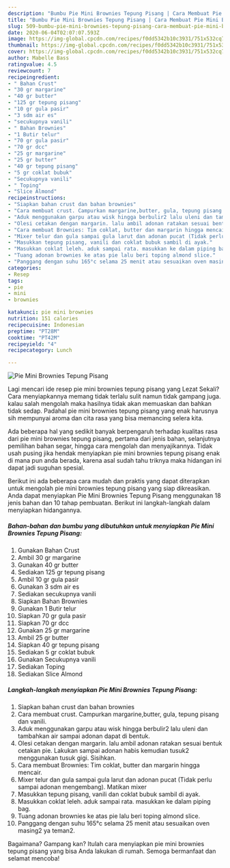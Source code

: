 ```yaml
---
description: "Bumbu Pie Mini Brownies Tepung Pisang | Cara Membuat Pie Mini Brownies Tepung Pisang Yang Enak Banget"
title: "Bumbu Pie Mini Brownies Tepung Pisang | Cara Membuat Pie Mini Brownies Tepung Pisang Yang Enak Banget"
slug: 509-bumbu-pie-mini-brownies-tepung-pisang-cara-membuat-pie-mini-brownies-tepung-pisang-yang-enak-banget
date: 2020-06-04T02:07:07.593Z
image: https://img-global.cpcdn.com/recipes/f0dd5342b10c3931/751x532cq70/pie-mini-brownies-tepung-pisang-foto-resep-utama.jpg
thumbnail: https://img-global.cpcdn.com/recipes/f0dd5342b10c3931/751x532cq70/pie-mini-brownies-tepung-pisang-foto-resep-utama.jpg
cover: https://img-global.cpcdn.com/recipes/f0dd5342b10c3931/751x532cq70/pie-mini-brownies-tepung-pisang-foto-resep-utama.jpg
author: Mabelle Bass
ratingvalue: 4.5
reviewcount: 7
recipeingredient:
- " Bahan Crust"
- "30 gr margarine"
- "40 gr butter"
- "125 gr tepung pisang"
- "10 gr gula pasir"
- "3 sdm air es"
- "secukupnya vanili"
- " Bahan Brownies"
- "1 Butir telur"
- "70 gr gula pasir"
- "70 gr dcc"
- "25 gr margarine"
- "25 gr butter"
- "40 gr tepung pisang"
- "5 gr coklat bubuk"
- "Secukupnya vanili"
- " Toping"
- "Slice Almond"
recipeinstructions:
- "Siapkan bahan crust dan bahan brownies"
- "Cara membuat crust. Campurkan margarine,butter, gula, tepung pisang dan vanili."
- "Aduk menggunakan garpu atau wisk hingga berbulir2 lalu uleni dan tambahkan air sampai adonan dapat di bentuk."
- "Olesi cetakan dengan margarin. lalu ambil adonan ratakan sesuai bentuk cetakan pie. Lakukan sampai adonan habis kemudian tusuk2 menggunakan tusuk gigi. Sisihkan."
- "Cara membuat Brownies: Tim coklat, butter dan margarin hingga mencair."
- "Mixer telur dan gula sampai gula larut dan adonan pucat (Tidak perlu sampai adonan mengembang). Matikan mixer"
- "Masukkan tepung pisang, vanili dan coklat bubuk sambil di ayak."
- "Masukkan coklat leleh. aduk sampai rata. masukkan ke dalam piping bag."
- "Tuang adonan brownies ke atas pie lalu beri toping almond slice."
- "Panggang dengan suhu 165°c selama 25 menit atau sesuaikan oven masing2 ya teman2."
categories:
- Resep
tags:
- pie
- mini
- brownies

katakunci: pie mini brownies 
nutrition: 151 calories
recipecuisine: Indonesian
preptime: "PT28M"
cooktime: "PT42M"
recipeyield: "4"
recipecategory: Lunch

---
```



![Pie Mini Brownies Tepung Pisang](https://img-global.cpcdn.com/recipes/f0dd5342b10c3931/751x532cq70/pie-mini-brownies-tepung-pisang-foto-resep-utama.jpg)

Lagi mencari ide resep pie mini brownies tepung pisang yang Lezat Sekali? Cara menyiapkannya memang tidak terlalu sulit namun tidak gampang juga. kalau salah mengolah maka hasilnya tidak akan memuaskan dan bahkan tidak sedap. Padahal pie mini brownies tepung pisang yang enak harusnya sih mempunyai aroma dan cita rasa yang bisa memancing selera kita.

Ada beberapa hal yang sedikit banyak berpengaruh terhadap kualitas rasa dari pie mini brownies tepung pisang, pertama dari jenis bahan, selanjutnya pemilihan bahan segar, hingga cara mengolah dan menyajikannya. Tidak usah pusing jika hendak menyiapkan pie mini brownies tepung pisang enak di mana pun anda berada, karena asal sudah tahu triknya maka hidangan ini dapat jadi suguhan spesial.




Berikut ini ada beberapa cara mudah dan praktis yang dapat diterapkan untuk mengolah pie mini brownies tepung pisang yang siap dikreasikan. Anda dapat menyiapkan Pie Mini Brownies Tepung Pisang menggunakan 18 jenis bahan dan 10 tahap pembuatan. Berikut ini langkah-langkah dalam menyiapkan hidangannya.

<!--inarticleads1-->

##### Bahan-bahan dan bumbu yang dibutuhkan untuk menyiapkan Pie Mini Brownies Tepung Pisang:

1. Gunakan  Bahan Crust
1. Ambil 30 gr margarine
1. Gunakan 40 gr butter
1. Sediakan 125 gr tepung pisang
1. Ambil 10 gr gula pasir
1. Gunakan 3 sdm air es
1. Sediakan secukupnya vanili
1. Siapkan  Bahan Brownies
1. Gunakan 1 Butir telur
1. Siapkan 70 gr gula pasir
1. Siapkan 70 gr dcc
1. Gunakan 25 gr margarine
1. Ambil 25 gr butter
1. Siapkan 40 gr tepung pisang
1. Sediakan 5 gr coklat bubuk
1. Gunakan Secukupnya vanili
1. Sediakan  Toping
1. Sediakan Slice Almond




<!--inarticleads2-->

##### Langkah-langkah menyiapkan Pie Mini Brownies Tepung Pisang:

1. Siapkan bahan crust dan bahan brownies
1. Cara membuat crust. Campurkan margarine,butter, gula, tepung pisang dan vanili.
1. Aduk menggunakan garpu atau wisk hingga berbulir2 lalu uleni dan tambahkan air sampai adonan dapat di bentuk.
1. Olesi cetakan dengan margarin. lalu ambil adonan ratakan sesuai bentuk cetakan pie. Lakukan sampai adonan habis kemudian tusuk2 menggunakan tusuk gigi. Sisihkan.
1. Cara membuat Brownies: Tim coklat, butter dan margarin hingga mencair.
1. Mixer telur dan gula sampai gula larut dan adonan pucat (Tidak perlu sampai adonan mengembang). Matikan mixer
1. Masukkan tepung pisang, vanili dan coklat bubuk sambil di ayak.
1. Masukkan coklat leleh. aduk sampai rata. masukkan ke dalam piping bag.
1. Tuang adonan brownies ke atas pie lalu beri toping almond slice.
1. Panggang dengan suhu 165°c selama 25 menit atau sesuaikan oven masing2 ya teman2.




Bagaimana? Gampang kan? Itulah cara menyiapkan pie mini brownies tepung pisang yang bisa Anda lakukan di rumah. Semoga bermanfaat dan selamat mencoba!
